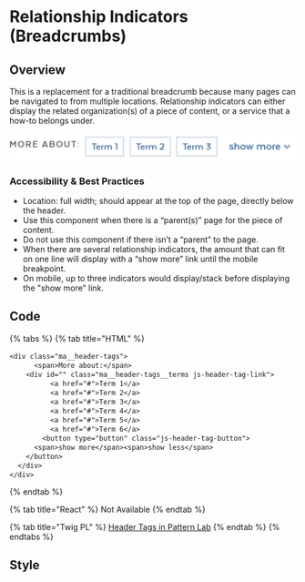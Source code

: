 # Relationship Indicators \(Breadcrumbs\)

## Overview

This is a replacement for a traditional breadcrumb because many pages can be navigated to from multiple locations. Relationship indicators can either display the related organization\(s\) of a piece of content, or a service that a how-to belongs under.

![](../../.gitbook/assets/headertags.png)

### Accessibility & Best Practices

* Location: full width; should appear at the top of the page, directly below the header.
* Use this component when there is a “parent\(s\)” page for the piece of content.
* Do not use this component if there isn’t a “parent” to the page.
* When there are several relationship indicators, the amount that can fit on one line will display with a “show more” link until the mobile breakpoint.
* On mobile, up to three indicators would display/stack before displaying the "show more" link.

## Code

{% tabs %}
{% tab title="HTML" %}
```markup
<div class="ma__header-tags">
      <span>More about:</span>
    <div id="" class="ma__header-tags__terms js-header-tag-link">
          <a href="#">Term 1</a>
          <a href="#">Term 2</a>
          <a href="#">Term 3</a>
          <a href="#">Term 4</a>
          <a href="#">Term 5</a>
          <a href="#">Term 6</a>
        <button type="button" class="js-header-tag-button">
      <span>show more</span><span>show less</span>
    </button>
  </div>
</div>
```
{% endtab %}

{% tab title="React" %}
Not Available
{% endtab %}

{% tab title="Twig PL" %}
[Header Tags in Pattern Lab](https://mayflower.digital.mass.gov/?p=molecules-header-tags)
{% endtab %}
{% endtabs %}

## Style



